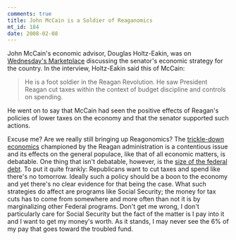 ```yaml
--- 
comments: true
title: John McCain is a Soldier of Reaganomics
mt_id: 184
date: 2008-02-08
---
```

John McCain's economic advisor, Douglas Holtz-Eakin, was on [Wednesday's Marketplace](http://marketplace.publicradio.org/display/web/2008/01/30/econ_advisors_holtz_eakin/) discussing the senator's economic strategy for the country.  In the interview, Holtz-Eakin said this of McCain:

<blockquote>
He is a foot soldier in the Reagan Revolution. He saw President Reagan cut taxes within the context of budget discipline and controls on spending.
</blockquote>

He went on to say that McCain had seen the positive effects of Reagan's policies of lower taxes on the economy and that the senator supported such actions.

Excuse me?  Are we really still bringing up Reagonomics?  The [trickle-down economics](http://en.wikipedia.org/wiki/Reaganomics) championed by the Reagan administration is a contentious issue and its effects on the general populace, like that of all economic matters, is debatable.  One thing that isn't debatable, however, is the [size of the federal debt](http://en.wikipedia.org/wiki/National_debt_by_U.S._presidential_terms).  To put it quite frankly: Republicans want to cut taxes and spend like there's no tomorrow.  Ideally such a policy should be a boon to the economy and yet there's no clear evidence for that being the case.  What such strategies do affect are programs like Social Security; the money for tax cuts has to come from somewhere and more often than not it is by marginalizing other Federal programs.  Don't get me wrong, I don't particularly care for Social Security but the fact of the matter is I pay into it and I want to get my money's worth.  As it stands, I may never see the 6% of my pay that goes toward the troubled fund.
